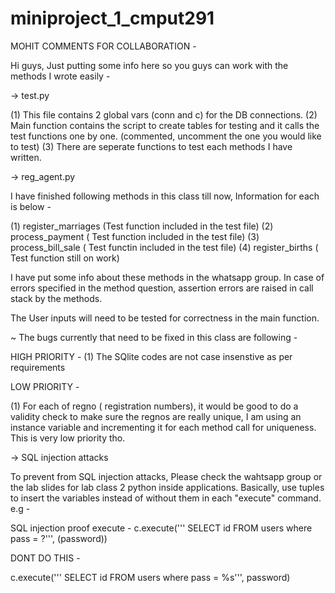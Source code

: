 # miniproject_1_cmput291

MOHIT COMMENTS FOR COLLABORATION -

Hi guys, Just putting some info here so you guys can work with the methods I wrote easily -

-> test.py

(1) This file contains 2 global vars (conn and c) for the DB connections.
(2) Main function contains the script to create tables for testing and it calls the test functions one by one. (commented, uncomment the one you would like to test)
(3) There are seperate functions to test each methods I have written. 

-> reg_agent.py

I have finished following methods in this class till now, Information for each is below -

(1) register_marriages (Test function included in the test file)
(2) process_payment ( Test function included in the test file)
(3) process_bill_sale ( Test functin included in the test file)
(4) register_births ( Test function still on work)

I have put some info about these methods in the whatsapp group. In case of errors specified in the method question, assertion errors are raised in call stack by the methods. 

The User inputs will need to be tested for correctness in the main function.

~ The bugs currently that need to be fixed in this class are following -

HIGH PRIORITY -
(1) The SQlite codes are not case insenstive as per requirements

LOW PRIORITY -

(1) For each of regno ( registration numbers), it would be good to do a validity check to make sure the regnos are really unique, I am using an instance variable and incrementing it for each method call for uniqueness. This is very low priority tho.

-> SQL injection attacks

To prevent from SQL injection attacks, Please check the wahtsapp group or the lab slides for lab class 2 python inside applications. Basically, use tuples to insert the variables instead of without them in each "execute" command. e.g -

SQL injection proof execute -
c.execute(''' SELECT id FROM users where pass = ?''', (password))

DONT DO THIS -

c.execute(''' SELECT id FROM users where pass = %s''', password)



